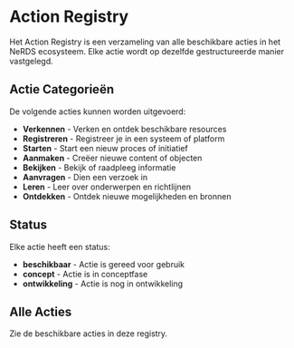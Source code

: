 # Action Registry

Het Action Registry is een verzameling van alle beschikbare acties in het NeRDS ecosysteem. Elke actie wordt op dezelfde gestructureerde manier vastgelegd.

## Actie Categorieën

De volgende acties kunnen worden uitgevoerd:

- **Verkennen** - Verken en ontdek beschikbare resources
- **Registreren** - Registreer je in een systeem of platform
- **Starten** - Start een nieuw proces of initiatief
- **Aanmaken** - Creëer nieuwe content of objecten
- **Bekijken** - Bekijk of raadpleeg informatie
- **Aanvragen** - Dien een verzoek in
- **Leren** - Leer over onderwerpen en richtlijnen
- **Ontdekken** - Ontdek nieuwe mogelijkheden en bronnen

## Status

Elke actie heeft een status:

- **beschikbaar** - Actie is gereed voor gebruik
- **concept** - Actie is in conceptfase
- **ontwikkeling** - Actie is nog in ontwikkeling

## Alle Acties

Zie de beschikbare acties in deze registry.
